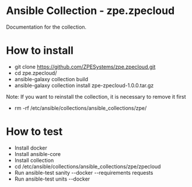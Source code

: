 # Ansible Collection - zpe.zpecloud

Documentation for the collection.

# How to install

- git clone https://github.com/ZPESystems/zpe.zpecloud.git
- cd zpe.zpecloud/
- ansible-galaxy collection build
- ansible-galaxy collection install zpe-zpecloud-1.0.0.tar.gz

Note: If you want to reinstall the collection, it is necessary to remove it first
- rm -rf /etc/ansible/collections/ansible_collections/zpe/


# How to test

- Install docker
- Install ansible-core
- Install collection
- cd /etc/ansible/collections/ansible_collections/zpe/zpecloud
- Run ansible-test sanity --docker --requirements requests
- Run ansible-test units --docker

